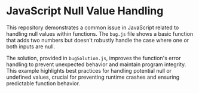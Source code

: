 # JavaScript Null Value Handling

This repository demonstrates a common issue in JavaScript related to handling null values within functions.  The `bug.js` file shows a basic function that adds two numbers but doesn't robustly handle the case where one or both inputs are null.

The solution, provided in `bugSolution.js`, improves the function's error handling to prevent unexpected behavior and maintain program integrity.  This example highlights best practices for handling potential null or undefined values, crucial for preventing runtime crashes and ensuring predictable function behavior.